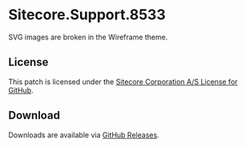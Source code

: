 # Sitecore.Support.8533
SVG images are broken in the Wireframe theme.

## License  
This patch is licensed under the [Sitecore Corporation A/S License for GitHub](https://github.com/sitecoresupport/Sitecore.Support.8533/blob/master/LICENSE).  

## Download  
Downloads are available via [GitHub Releases](https://github.com/sitecoresupport/Sitecore.Support.8533/releases).  
